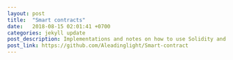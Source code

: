 ```yaml
---
layout: post
title:  "Smart contracts"
date:   2018-08-15 02:01:41 +0700
categories: jekyll update
post_description: Implementations and notes on how to use Solidity and deploy Smart Contract.
post_link: https://github.com/Aleadinglight/Smart-contract
---
```

